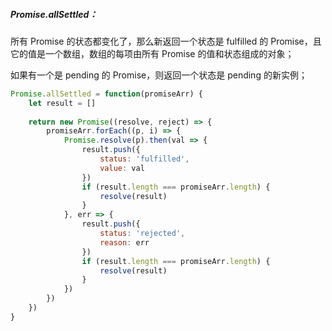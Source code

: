 ##### Promise.allSettled：

所有 Promise 的状态都变化了，那么新返回一个状态是 fulfilled 的 Promise，且它的值是一个数组，数组的每项由所有 Promise 的值和状态组成的对象；

如果有一个是 pending 的 Promise，则返回一个状态是 pending 的新实例；

```js
Promise.allSettled = function(promiseArr) {
    let result = []
        
    return new Promise((resolve, reject) => {
        promiseArr.forEach((p, i) => {
            Promise.resolve(p).then(val => {
                result.push({
                    status: 'fulfilled',
                    value: val
                })
                if (result.length === promiseArr.length) {
                    resolve(result) 
                }
            }, err => {
                result.push({
                    status: 'rejected',
                    reason: err
                })
                if (result.length === promiseArr.length) {
                    resolve(result) 
                }
            })
        })  
    })   
}
```

